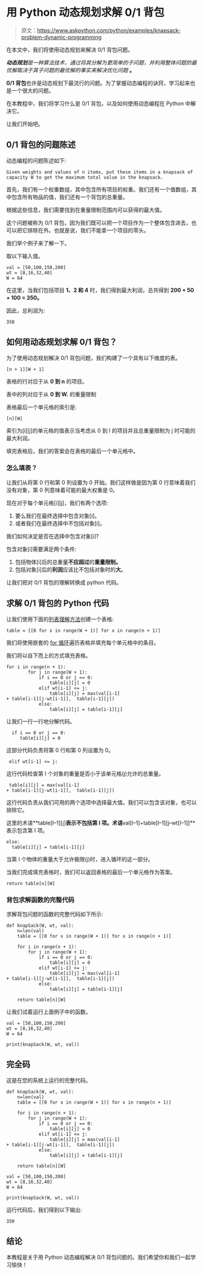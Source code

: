 # 用 Python 动态规划求解 0/1 背包

> 原文：<https://www.askpython.com/python/examples/knapsack-problem-dynamic-programming>

在本文中，我们将使用动态规划来解决 0/1 背包问题。

***动态规划**是一种算法技术，通过将其分解为更简单的子问题，并利用整体问题的最优解取决于其子问题的最优解的事实来解决优化问题* **。**

**0/1 背包**也许是动态规划下最流行的问题。为了掌握动态编程的诀窍，学习起来也是一个很大的问题。

在本教程中，我们将学习什么是 0/1 背包，以及如何使用动态编程在 Python 中解决它。

让我们开始吧。

## 0/1 背包的问题陈述

动态编程的问题陈述如下:

```
Given weights and values of n items, put these items in a knapsack of capacity W to get the maximum total value in the knapsack.

```

首先，我们有一个权重数组，其中包含所有项目的权重。我们还有一个值数组，其中包含所有物品的值，我们还有一个背包的总重量。

根据这些信息，我们需要找到在重量限制范围内可以获得的最大值。

这个问题被称为 0/1 背包，因为我们既可以把一个项目作为一个整体包含进去，也可以把它排除在外。也就是说，我们不能拿一个项目的零头。

我们举个例子来了解一下。

取以下输入值。

```
val = [50,100,150,200]
wt = [8,16,32,40]
W = 64

```

在这里，当我们包括项目 **1、2 和 4** 时，我们得到最大利润，总共得到 **200 + 50 + 100 = 350。**

因此，总利润为:

```
350 

```

## 如何用动态规划求解 0/1 背包？

为了使用动态规划解决 0/1 背包问题，我们构建了一个具有以下维度的表。

```
[n + 1][W + 1]

```

表格的行对应于从 **0 到 n** 的项目。

表中的列对应于从 **0 到 W.** 的重量限制

表格最后一个单元格的索引是:

```
[n][W]

```

索引为[i][j]的单元格的值表示当考虑从 0 到 I 的项目并且总重量限制为 j 时可能的最大利润。

填完表格后，我们的答案会在表格的最后一个单元格中。

### 怎么填表？

让我们从将第 0 行和第 0 列设置为 0 开始。我们这样做是因为第 0 行意味着我们没有对象，第 0 列意味着可能的最大权重是 0。

现在对于每个单元格[i][j]，我们有两个选项:

1.  要么我们在最终选择中包含对象[i]。
2.  或者我们在最终选择中不包括对象[i]。

我们如何决定是否在选择中包含对象[i]?

包含对象[i]需要满足两个条件:

1.  包括物体[i]后的总重量**不应超过**的**重量限制。**
2.  包括对象[i]后的**利润**应该比不包括对象时的**大**。

让我们把对 0/1 背包的理解转换成 python 代码。

## 求解 0/1 背包的 Python 代码

让我们使用下面的[列表理解方法](https://www.askpython.com/python/list/python-list-comprehension)创建一个表格:

```
table = [[0 for x in range(W + 1)] for x in range(n + 1)] 

```

我们将使用嵌套的 [for 循环](https://www.askpython.com/python/python-for-loop)遍历表格并填充每个单元格中的条目。

我们将以自下而上的方式填充表格。

```
for i in range(n + 1): 
        for j in range(W + 1): 
            if i == 0 or j == 0: 
                table[i][j] = 0
            elif wt[i-1] <= j: 
                table[i][j] = max(val[i-1]  
+ table[i-1][j-wt[i-1]],  table[i-1][j]) 
            else: 
                table[i][j] = table[i-1][j] 

```

让我们一行一行地分解代码。

```
  if i == 0 or j == 0: 
     table[i][j] = 0

```

这部分代码负责将第 0 行和第 0 列设置为 0。

```
 elif wt[i-1] <= j: 

```

这行代码检查第 I 个对象的重量是否小于该单元格(j)允许的总重量。

```
 table[i][j] = max(val[i-1]  
+ table[i-1][j-wt[i-1]],  table[i-1][j]) 

```

这行代码负责从我们可用的两个选项中选择最大值。我们可以包含该对象，也可以排除它。

这里的术语**table[I–1][j]**表示不包括第 I 项。术语**val[I–1]+table[I–1][j–wt[I–1]]**表示包含第 I 项。

```
else:
  table[i][j] = table[i-1][j]

```

当第 I 个物体的重量大于允许极限(j)时，进入循环的这一部分。

当我们完成填充表格时，我们可以返回表格的最后一个单元格作为答案。

```
return table[n][W]

```

### 背包求解函数的完整代码

求解背包问题的函数的完整代码如下所示:

```
def knapSack(W, wt, val): 
    n=len(val)
    table = [[0 for x in range(W + 1)] for x in range(n + 1)] 

    for i in range(n + 1): 
        for j in range(W + 1): 
            if i == 0 or j == 0: 
                table[i][j] = 0
            elif wt[i-1] <= j: 
                table[i][j] = max(val[i-1]  
+ table[i-1][j-wt[i-1]],  table[i-1][j]) 
            else: 
                table[i][j] = table[i-1][j] 

    return table[n][W] 

```

让我们试着运行上面例子中的函数。

```
val = [50,100,150,200]
wt = [8,16,32,40]
W = 64

print(knapSack(W, wt, val))

```

## 完全码

这是在您的系统上运行的完整代码。

```
def knapSack(W, wt, val): 
    n=len(val)
    table = [[0 for x in range(W + 1)] for x in range(n + 1)] 

    for i in range(n + 1): 
        for j in range(W + 1): 
            if i == 0 or j == 0: 
                table[i][j] = 0
            elif wt[i-1] <= j: 
                table[i][j] = max(val[i-1]  
+ table[i-1][j-wt[i-1]],  table[i-1][j]) 
            else: 
                table[i][j] = table[i-1][j] 

    return table[n][W] 

val = [50,100,150,200]
wt = [8,16,32,40]
W = 64

print(knapSack(W, wt, val))

```

运行代码后，我们得到以下输出:

```
350

```

## 结论

本教程是关于用 Python 动态编程解决 0/1 背包问题的。我们希望你和我们一起学习愉快！